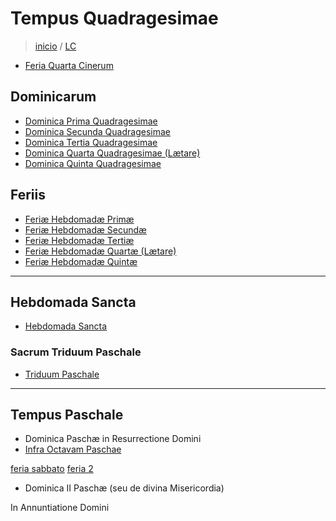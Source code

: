# Tempus Quadragesimae
> [inicio](../README.md) / [LC](../LC.md)


* [Feria Quarta Cinerum](./quadragesima/LTQ-C.md)


## Dominicarum
* [Dominica Prima Quadragesimae](./quadragesima/LTQ-1.md)
* [Dominica Secunda Quadragesimae](./quadragesima/LTQ-2.md)
* [Dominica Tertia Quadragesimae](./quadragesima/LTQ-3.md)
* [Dominica Quarta Quadragesimae (Lætare)](./quadragesima/LTQ-4.md) 
* [Dominica Quinta Quadragesimae](./quadragesima/LTQ-5.md)


## Feriis
* [Feriæ Hebdomadæ Primæ](./quadragesima/LTQ-1F.md)
* [Feriæ Hebdomadæ Secundæ](./quadragesima/LTQ-2F.md)
* [Feriæ Hebdomadæ Tertiæ](./quadragesima/LTQ-3F.md)
* [Feriæ Hebdomadæ Quartæ (Lætare)](./quadragesima/LTQ-4F.md)
* [Feriæ Hebdomadæ Quintæ](./quadragesima/LTQ-5F.md)


----

## Hebdomada Sancta
* [Hebdomada Sancta](./quadragesima/LTQ-HS.md)


### Sacrum Triduum Paschale
* [Triduum Paschale](./quadragesima/LTQ-TR.md)


----

## Tempus Paschale

* Dominica Paschæ in Resurrectione Domini
* [Infra Octavam Paschae](./paschale/LTP-O.md)


[feria sabbato](./paschale/LTP-3F.md#feria-sabbato)
[feria 2](./paschale/LTP-3F.md#feria-2)

* Dominica II Paschæ (seu de divina Misericordia)

In Annuntiatione Domini